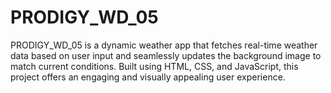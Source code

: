 # PRODIGY_WD_05
PRODIGY_WD_05 is a dynamic weather app that fetches real-time weather data based on user input and seamlessly updates the background image to match current conditions. Built using HTML, CSS, and JavaScript, this project offers an engaging and visually appealing user experience.
